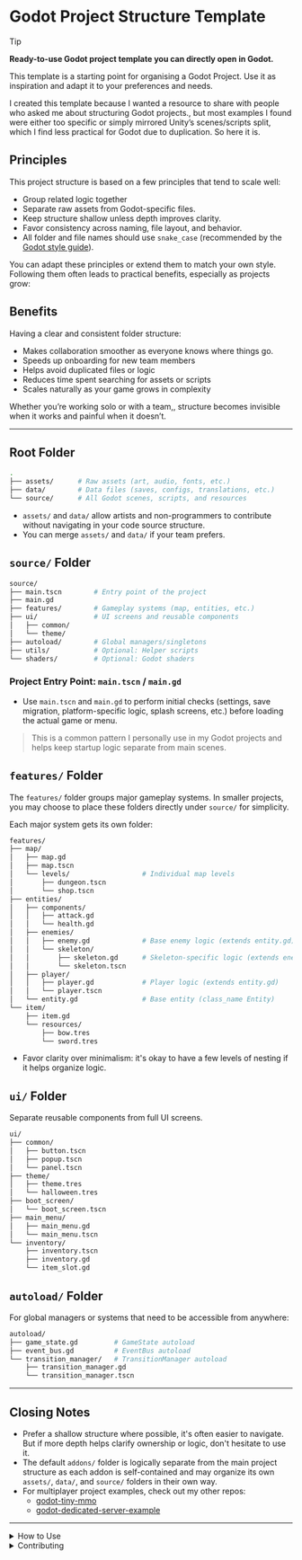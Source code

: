 # Godot Project Structure Template

> [!TIP]
> **Ready-to-use Godot project template you can directly open in Godot.**

This template is a starting point for organising a Godot Project. Use it as inspiration and adapt it to your preferences and needs.

I created this template because I wanted a resource to share with people who asked me about structuring Godot projects.,
but most examples I found were either too specific or simply mirrored Unity’s scenes/scripts split, which I find less practical for Godot due to duplication.
So here it is.

## Principles

This project structure is based on a few principles that tend to scale well:

- Group related logic together
- Separate raw assets from Godot-specific files.
- Keep structure shallow unless depth improves clarity.
- Favor consistency across naming, file layout, and behavior.
- All folder and file names should use `snake_case` (recommended by the [Godot style guide](https://docs.godotengine.org/en/stable/tutorials/scripting/gdscript/gdscript_styleguide.html#naming-conventions)).

You can adapt these principles or extend them to match your own style.  
Following them often leads to practical benefits, especially as projects grow:

## Benefits

Having a clear and consistent folder structure:

- Makes collaboration smoother as everyone knows where things go.
- Speeds up onboarding for new team members
- Helps avoid duplicated files or logic
- Reduces time spent searching for assets or scripts
- Scales naturally as your game grows in complexity

Whether you’re working solo or with a team,, structure becomes invisible when it works and painful when it doesn’t.

---

## Root Folder

```bash
.
├── assets/      # Raw assets (art, audio, fonts, etc.)
├── data/        # Data files (saves, configs, translations, etc.)
└── source/      # All Godot scenes, scripts, and resources
```

- `assets/` and `data/` allow artists and non-programmers to contribute without navigating in your code source structure.
- You can merge `assets/` and `data/` if your team prefers.

## `source/` Folder

```bash
source/
├── main.tscn        # Entry point of the project
├── main.gd
├── features/        # Gameplay systems (map, entities, etc.)
├── ui/              # UI screens and reusable components
│   ├── common/
│   └── theme/
├── autoload/        # Global managers/singletons
├── utils/           # Optional: Helper scripts
└── shaders/         # Optional: Godot shaders
```

### Project Entry Point: `main.tscn` / `main.gd`

- Use `main.tscn` and `main.gd` to perform initial checks (settings, save migration, platform-specific logic, splash screens, etc.) before loading the actual game or menu.
> This is a common pattern I personally use in my Godot projects and helps keep startup logic separate from main scenes.

## `features/` Folder

The `features/` folder groups major gameplay systems. In smaller projects, you may choose to place these folders directly under `source/` for simplicity.

Each major system gets its own folder:

```bash
features/
├── map/
│   ├── map.gd
│   ├── map.tscn
│   └── levels/                  # Individual map levels
│       ├── dungeon.tscn
│       └── shop.tscn
├── entities/
│   ├── components/
│   │   ├── attack.gd
│   │   └── health.gd
│   ├── enemies/
│   │   ├── enemy.gd             # Base enemy logic (extends entity.gd)
│   │   └── skeleton/
│   │       ├── skeleton.gd      # Skeleton-specific logic (extends enemy.gd)
│   │       └── skeleton.tscn
│   ├── player/
│   │   ├── player.gd            # Player logic (extends entity.gd)
│   │   └── player.tscn
│   └── entity.gd                # Base entity (class_name Entity)
└── item/
	├── item.gd
	└── resources/
		├── bow.tres
		└── sword.tres
```

- Favor clarity over minimalism: it's okay to have a few levels of nesting if it helps organize logic.

## `ui/` Folder

Separate reusable components from full UI screens.

```bash
ui/
├── common/
│   ├── button.tscn
│   ├── popup.tscn
│   └── panel.tscn
├── theme/
│   ├── theme.tres
│   └── halloween.tres
├── boot_screen/
│   └── boot_screen.tscn
├── main_menu/
│   ├── main_menu.gd
│   └── main_menu.tscn
└── inventory/
	├── inventory.tscn
	├── inventory.gd
	└── item_slot.gd
```


## `autoload/` Folder

For global managers or systems that need to be accessible from anywhere:

```bash
autoload/
├── game_state.gd         # GameState autoload
├── event_bus.gd          # EventBus autoload 
└── transition_manager/   # TransitionManager autoload
	├── transition_manager.gd
	└── transition_manager.tscn
```

---

## Closing Notes

- Prefer a shallow structure where possible, it's often easier to navigate. But if more depth helps clarify ownership or logic, don't hesitate to use it.
- The default `addons/` folder is logically separate from the main project structure as each addon is self-contained and may organize its own `assets/`, `data/`, and `source/` folders in their own way.
- For multiplayer project examples, check out my other repos:
  - [godot-tiny-mmo](https://github.com/SlayHorizon/godot-tiny-mmo)
  - [godot-dedicated-server-example](https://github.com/SlayHorizon/godot-dedicated-server-example)

---

<details>
<summary>How to Use</summary>

1. Click "Use this template" on GitHub
2. Clone and open in Godot
3. Adapt the structure to your needs

</details>

<details>
<summary>Contributing</summary>

Suggestions and PRs welcome! If you have a structure that works well for your team, feel free to share it.

</details>
